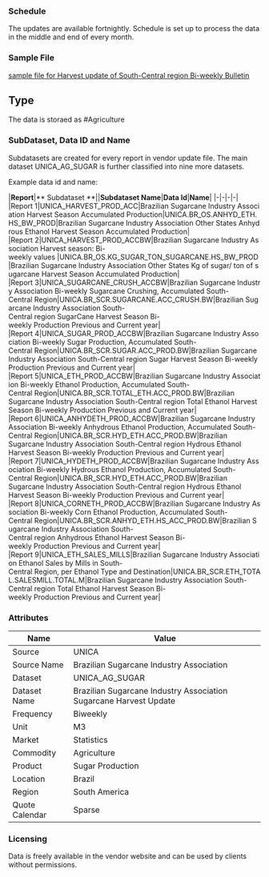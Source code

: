 ### Schedule

The updates are available fortnightly. Schedule is set up to process the data in the middle and end of every month.

### Sample File

[sample file for Harvest update of South-Central region Bi-weekly Bulletin](pathname:///file-samples/1c63c3b100dba1a4eec786cdab90bed3.pdf)

## Type

The data is storaed as #Agriculture

### SubDataset, Data ID and Name

Subdatasets are created for every report in vendor update file. The main dataset UNICA_AG_SUGAR is further classified into nine more datasets.

Example data id and name:

|**Report**|** Subdataset **||**Subdataset Name**|**Data Id**|**Name**|
|-|-|-|-|
|Report 1|UNICA_HARVEST_PROD_ACC|Brazilian Sugarcane Industry Association Harvest Season Accumulated Production|UNICA.BR_OS.ANHYD_ETH.HS_BW_PROD|Brazilian Sugarcane Industry Association Other States Anhydrous Ethanol Harvest Season Accumulated Production|
|Report 2|UNICA_HARVEST_PROD_ACCBW|Brazilian Sugarcane Industry Association Harvest season: Bi-weekly values |UNICA.BR_OS.KG_SUGAR_TON_SUGARCANE.HS_BW_PROD|Brazilian Sugarcane Industry Association Other States Kg of sugar/ ton of sugarcane Harvest Season Accumulated Production|
|Report 3|UNICA_SUGARCANE_CRUSH_ACCBW|Brazilian Sugarcane Industry Association Bi-weekly Sugarcane Crushing, Accumulated South-Central Region|UNICA.BR_SCR.SUGARCANE.ACC_CRUSH.BW|Brazilian Sugarcane Industry Association South-Central region SugarCane Harvest Season Bi-weekly Production Previous and Current year|
|Report 4|UNICA_SUGAR_PROD_ACCBW|Brazilian Sugarcane Industry Association Bi-weekly Sugar Production, Accumulated South-Central Region|UNICA.BR_SCR.SUGAR.ACC_PROD.BW|Brazilian Sugarcane Industry Association South-Central region Sugar Harvest Season Bi-weekly Production Previous and Current year|
|Report 5|UNICA_ETH_PROD_ACCBW|Brazilian Sugarcane Industry Association Bi-weekly Ethanol Production, Accumulated South-Central Region|UNICA.BR_SCR.TOTAL_ETH.ACC_PROD.BW|Brazilian Sugarcane Industry Association South-Central region Total Ethanol Harvest Season Bi-weekly Production Previous and Current year|
|Report 6|UNICA_ANHYDETH_PROD_ACCBW|Brazilian Sugarcane Industry Association Bi-weekly Anhydrous Ethanol Production, Accumulated South-Central Region|UNICA.BR_SCR.HYD_ETH.ACC_PROD.BW|Brazilian Sugarcane Industry Association South-Central region Hydrous Ethanol Harvest Season Bi-weekly Production Previous and Current year|
|Report 7|UNICA_HYDETH_PROD_ACCBW|Brazilian Sugarcane Industry Association Bi-weekly Hydrous Ethanol Production, Accumulated South-Central Region|UNICA.BR_SCR.HYD_ETH.ACC_PROD.BW|Brazilian Sugarcane Industry Association South-Central region Hydrous Ethanol Harvest Season Bi-weekly Production Previous and Current year|
|Report 8|UNICA_CORNETH_PROD_ACCBW|Brazilian Sugarcane Industry Association Bi-weekly Corn Ethanol Production, Accumulated South-Central Region|UNICA.BR_SCR.ANHYD_ETH.HS_ACC_PROD.BW|Brazilian Sugarcane Industry Association South-Central region Anhydrous Ethanol Harvest Season Bi-weekly Production Previous and Current year|
|Report 9|UNICA_ETH_SALES_MILLS|Brazilian Sugarcane Industry Association Ethanol Sales by Mills in South-Central Region, per Ethanol Type and Destination|UNICA.BR_SCR.ETH_TOTAL.SALESMILL.TOTAL.M|Brazilian Sugarcane Industry Association South-Central region Total Ethanol Harvest Season Bi-weekly Production Previous and Current year|

### Attributes

|Name|Value|
|-|-|
|Source|UNICA|
|Source Name|Brazilian Sugarcane Industry Association|
|Dataset|UNICA_AG_SUGAR|
|Dataset Name|Brazilian Sugarcane Industry Association Sugarcane Harvest Update|
|Frequency|Biweekly|
|Unit|M3|
|Market|Statistics|
|Commodity|Agriculture|
|Product|Sugar Production|
|Location|Brazil|
|Region|South America|
|Quote Calendar|Sparse|

### Licensing

Data is freely available in the vendor website and can be used by clients without permissions.